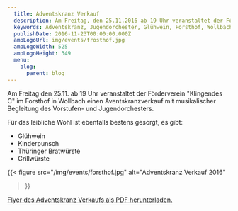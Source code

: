 ```yaml
---
  title: Adventskranz Verkauf
  description: Am Freitag, den 25.11.2016 ab 19 Uhr veranstaltet der Förderverein Klingendes C im Forsthof in Wollbach einen Aventskranzverkauf mit musikalischer Begleitungdes Vorstufen- und Jugendorchesters.
  keywords: Adventskranz, Jugendorchester, Glühwein, Forsthof, Wollbach
  publishDate: 2016-11-23T00:00:00.000Z
  ampLogoUrl: img/events/frosthof.jpg
  ampLogoWidth: 525
  ampLogoHeight: 349
  menu:
    blog:
      parent: blog
---
```


Am Freitag den 25.11. ab 19 Uhr veranstaltet der Förderverein
"Klingendes C" im Forsthof in Wollbach einen Aventskranzverkauf mit
musikalischer Begleitung des Vorstufen- und Jugendorchesters.

Für das leibliche Wohl ist ebenfalls bestens gesorgt, es gibt:
- Glühwein
- Kinderpunsch
- Thüringer Bratwürste
- Grillwürste

{{< figure src="/img/events/forsthof.jpg"
           alt="Adventskranz Verkauf 2016"
>}}

[Flyer des Adventskranz Verkaufs als PDF herunterladen.](/files/flyer/16_adventskranz.pdf)
